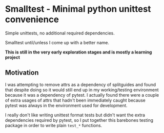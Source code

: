 # Smalltest - Minimal python unittest convenience #

Simple unittests, no additional required dependencies.

Smalltest until/unless I come up with a better name.

**This is still in the very early exploration stages and is mostly a learning project**

## Motivation ##
I was attempting to remove attrs as a dependency of splitguides and found that despite
doing so it would still end up in my working/testing environment because it was a 
dependency of pytest. I actually found there were a couple of extra usages of attrs
that hadn't been immediately caught because pytest was always in the environment used 
for development.

I really don't like writing unittest format tests but didn't want the extra dependencies
required by pytest, so I put together this barebones testing package in order to write
plain `test_*` functions.
